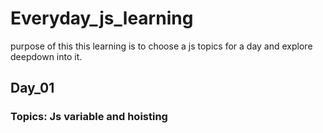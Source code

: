 # Everyday_js_learning
purpose of this this learning is to choose a js topics for a day and explore deepdown into it. 

## Day_01

### Topics: Js variable and hoisting
